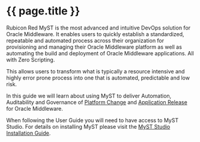 # {{ page.title }}
 
Rubicon Red MyST is the most advanced and intuitive DevOps solution for Oracle Middleware. It enables users to quickly establish a standardized, repeatable and automated process across their organization for provisioning and managing their Oracle Middleware platform as well as automating the build and deployment of Oracle Middleware applications. All with Zero Scripting.

This allows users to transform what is typically a resource intensive and highly error prone process into one that is automated, predictable and low risk.

In this guide we will learn about using MyST to deliver Automation, Auditability and Governance of [Platform Change](/introduction/platform-provisioning/README.md) and [Application Release](/introduction/application-release-automation/README.md) for Oracle Middleware.

When following the User Guide you will need to have access to MyST Studio. For details on installing MyST please visit the [MyST Studio Installation Guide](/installation/myst-studio/README.md).



